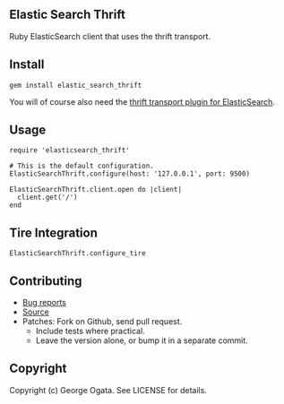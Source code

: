 ## Elastic Search Thrift

Ruby ElasticSearch client that uses the thrift transport.

## Install

    gem install elastic_search_thrift

You will of course also need the
[thrift transport plugin for ElasticSearch][plugin].

[plugin]: https://github.com/elasticsearch/elasticsearch-transport-thrift

## Usage

    require 'elasticsearch_thrift'

    # This is the default configuration.
    ElasticSearchThrift.configure(host: '127.0.0.1', port: 9500)

    ElasticSearchThrift.client.open do |client|
      client.get('/')
    end

## Tire Integration

    ElasticSearchThrift.configure_tire

## Contributing

 * [Bug reports](https://github.com/howaboutwe/elastic_search_thrift/issues)
 * [Source](https://github.com/howaboutwe/elastic_search_thrift)
 * Patches: Fork on Github, send pull request.
   * Include tests where practical.
   * Leave the version alone, or bump it in a separate commit.

## Copyright

Copyright (c) George Ogata. See LICENSE for details.

